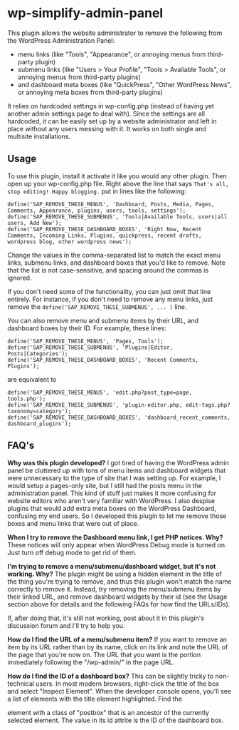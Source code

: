 wp-simplify-admin-panel
========================

This plugin allows the website administrator to remove the following from the WordPress Administration Panel:

* menu links (like "Tools", "Appearance", or annoying menus from third-party plugin)
* submenu links (like "Users > Your Profile", "Tools > Available Tools", or annoying menus from third-party plugins)
* and dashboard meta boxes (like "QuickPress", "Other WordPress News", or annoying meta boxes from third-party plugins)

It relies on hardcoded settings in wp-config.php (instead of having yet another admin settings page to deal with). Since the settings are all hardcoded, it can be easily set up by a website administrator and left in place without any users messing with it. It works on both single and multisite installations.

Usage
-----

To use this plugin, install it activate it like you would any other plugin. Then open up your wp-config.php file. Right above the line that says `That's all, stop editing! Happy blogging.` put in lines like the following:

	define('SAP_REMOVE_THESE_MENUS', 'Dashboard, Posts, Media, Pages, Comments, Appearance, plugins, users, tools, settings');
	define('SAP_REMOVE_THESE_SUBMENUS', 'Tools|Available Tools, users|all users, Add New');
	define('SAP_REMOVE_THESE_DASHBOARD_BOXES', 'Right Now, Recent Comments, Incoming Links, Plugins, quickpress, recent drafts, wordpress blog, other wordpress news');

Change the values in the comma-separated list to match the exact menu links, submenu links, and dashboard boxes that you'd like to remove. Note that the list is not case-sensitive, and spacing around the commas is ignored.

If you don't need some of the functionality, you can just omit that line entirely. For instance, if you don't need to remove any menu links, just remove the `define('SAP_REMOVE_THESE_SUBMENUS', ... )` line.

You can also remove menu and submenu items by their URL, and dashboard boxes by their ID. For example, these lines:

	define('SAP_REMOVE_THESE_MENUS', 'Pages, Tools');
	define('SAP_REMOVE_THESE_SUBMENUS', 'Plugins|Editor, Posts|Categories');
	define('SAP_REMOVE_THESE_DASHBOARD_BOXES', 'Recent Comments, Plugins');

are equivalent to

	define('SAP_REMOVE_THESE_MENUS', 'edit.php?post_type=page, tools.php');
	define('SAP_REMOVE_THESE_SUBMENUS', 'plugin-editor.php, edit-tags.php?taxonomy=category');
	define('SAP_REMOVE_THESE_DASHBOARD_BOXES', 'dashboard_recent_comments, dashboard_plugins');


FAQ's
-----

**Why was this plugin developed?**
I got tired of having the WordPress admin panel be cluttered up with tons of menu items and dashboard widgets that were unnecessary to the type of site that I was setting up. For example, I would setup a pages-only site, but I still had the posts menu in the administration panel. This kind of stuff just makes it more confusing for website editors who aren't very familiar with WordPress. I also despise plugins that would add extra meta boxes on the WordPress Dashboard, confusing my end users. So I developed this plugin to let me remove those boxes and menu links that were out of place.

**When I try to remove the Dashboard menu link, I get PHP notices. Why?**
These notices will only appear when WordPress Debug mode is turned on. Just turn off debug mode to get rid of them.

**I'm trying to remove a menu/submenu/dashboard widget, but it's not working. Why?**
The plugin might be using a hidden element in the title of the thing you're trying to remove, and thus this plugin won't match the name correctly to remove it. Instead, try removing the menu/submenu items by their linked URL, and remove dashboard widgets by their id (see the Usage section above for details and the following FAQs for how find the URLs/IDs).

If, after doing that, it's still not working, post about it in this plugin's discussion forum and I'll try to help you.

**How do I find the URL of a menu/submenu item?**
If you want to remove an item by its URL rather than by its name, click on its link and note the URL of the page that you're now on. The URL that you want is the portion immediately following the "/wp-admin/" in the page URL.

**How do I find the ID of a dashboard box?**
This can be slightly tricky to non-technical users. In most modern browsers, right-click the title of the box and select "Inspect Element". When the developer console opens, you'll see a list of elements with the title element highlighted. Find the <div> element with a class of "postbox" that is an ancestor of the currently selected element. The value in its id attrite is the ID of the dashboard box.